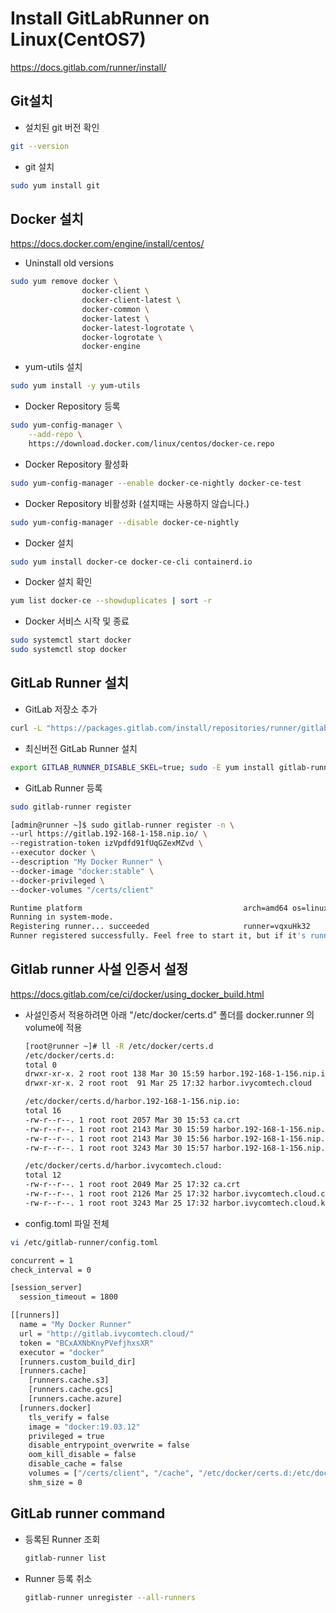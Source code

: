 # Install GitLabRunner on Linux(CentOS7)
https://docs.gitlab.com/runner/install/

## Git설치

- 설치된 git 버전 확인
```bash
git --version
```

- git 설치
```bash
sudo yum install git
```

## Docker 설치
https://docs.docker.com/engine/install/centos/

- Uninstall old versions
```bash
sudo yum remove docker \
                docker-client \
                docker-client-latest \
                docker-common \
                docker-latest \
                docker-latest-logrotate \
                docker-logrotate \
                docker-engine
```

- yum-utils 설치
```bash
sudo yum install -y yum-utils
```

- Docker Repository 등록
```bash
sudo yum-config-manager \
    --add-repo \
    https://download.docker.com/linux/centos/docker-ce.repo
```

- Docker Repository 활성화
```bash
sudo yum-config-manager --enable docker-ce-nightly docker-ce-test
```

- Docker Repository 비활성화 (설치때는 사용하지 않습니다.)
```bash
sudo yum-config-manager --disable docker-ce-nightly
```

- Docker 설치
```bash
sudo yum install docker-ce docker-ce-cli containerd.io
```

- Docker 설치 확인
```bash
yum list docker-ce --showduplicates | sort -r
```

- Docker 서비스 시작 및 종료
```bash
sudo systemctl start docker
sudo systemctl stop docker
```

## GitLab Runner 설치

- GitLab 저장소 추가
```bash
curl -L "https://packages.gitlab.com/install/repositories/runner/gitlab-runner/script.rpm.sh" | sudo bash
```

- 최신버전 GitLab Runner 설치
```bash
export GITLAB_RUNNER_DISABLE_SKEL=true; sudo -E yum install gitlab-runner
```

- GitLab Runner 등록
```bash
sudo gitlab-runner register

[admin@runner ~]$ sudo gitlab-runner register -n \
--url https://gitlab.192-168-1-158.nip.io/ \
--registration-token izVpdfd91fUqGZexMZvd \
--executor docker \
--description "My Docker Runner" \
--docker-image "docker:stable" \
--docker-privileged \
--docker-volumes "/certs/client"

Runtime platform                                    arch=amd64 os=linux pid=34430 revision=132560ae version=13.9.0~beta.142.g132560ae
Running in system-mode.
Registering runner... succeeded                     runner=vqxuHk32
Runner registered successfully. Feel free to start it, but if it's running already the config should be automatically reloaded!
```

## Gitlab runner 사설 인증서 설정
https://docs.gitlab.com/ce/ci/docker/using_docker_build.html

- 사설인증서 적용하려면 아래 "/etc/docker/certs.d" 폴더를 docker.runner 의 volume에 적용
  ```bash
  [root@runner ~]# ll -R /etc/docker/certs.d
  /etc/docker/certs.d:
  total 0
  drwxr-xr-x. 2 root root 138 Mar 30 15:59 harbor.192-168-1-156.nip.io
  drwxr-xr-x. 2 root root  91 Mar 25 17:32 harbor.ivycomtech.cloud
  
  /etc/docker/certs.d/harbor.192-168-1-156.nip.io:
  total 16
  -rw-r--r--. 1 root root 2057 Mar 30 15:53 ca.crt
  -rw-r--r--. 1 root root 2143 Mar 30 15:59 harbor.192-168-1-156.nip.io.cert
  -rw-r--r--. 1 root root 2143 Mar 30 15:56 harbor.192-168-1-156.nip.io.crt
  -rw-r--r--. 1 root root 3243 Mar 30 15:57 harbor.192-168-1-156.nip.io.key
  
  /etc/docker/certs.d/harbor.ivycomtech.cloud:
  total 12
  -rw-r--r--. 1 root root 2049 Mar 25 17:32 ca.crt
  -rw-r--r--. 1 root root 2126 Mar 25 17:32 harbor.ivycomtech.cloud.cert
  -rw-r--r--. 1 root root 3243 Mar 25 17:32 harbor.ivycomtech.cloud.key
  ```

- config.toml 파일 전체
```bash
vi /etc/gitlab-runner/config.toml

concurrent = 1
check_interval = 0

[session_server]
  session_timeout = 1800

[[runners]]
  name = "My Docker Runner"
  url = "http://gitlab.ivycomtech.cloud/"
  token = "BCxAXNbKnyPVefjhxsXR"
  executor = "docker"
  [runners.custom_build_dir]
  [runners.cache]
    [runners.cache.s3]
    [runners.cache.gcs]
    [runners.cache.azure]
  [runners.docker]
    tls_verify = false
    image = "docker:19.03.12"
    privileged = true
    disable_entrypoint_overwrite = false
    oom_kill_disable = false
    disable_cache = false
    volumes = ["/certs/client", "/cache", "/etc/docker/certs.d:/etc/docker/certs.d"]
    shm_size = 0
```

## GitLab runner command
- 등록된 Runner 조회
  ```bash
  gitlab-runner list
  ```
- Runner 등록 취소
  ```bash
  gitlab-runner unregister --all-runners
  ```

